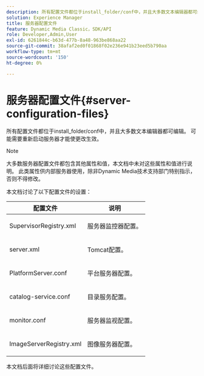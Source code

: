 ```yaml
---
description: 所有配置文件都位于install_folder/conf中，并且大多数文本编辑器都可编辑。 可能需要重新启动服务器才能使更改生效。
solution: Experience Manager
title: 服务器配置文件
feature: Dynamic Media Classic，SDK/API
role: Developer,Admin,User
exl-id: 6261844c-b63d-477b-8a48-963be868aa22
source-git-commit: 38afaf2ed0f01868f02e236e941b23eed5b790aa
workflow-type: tm+mt
source-wordcount: '150'
ht-degree: 0%

---
```


# 服务器配置文件{#server-configuration-files}

所有配置文件都位于install_folder/conf中，并且大多数文本编辑器都可编辑。 可能需要重新启动服务器才能使更改生效。

>[!NOTE]
>
>大多数服务器配置文件都包含其他属性和值，本文档中未对这些属性和值进行说明。 此类属性供内部服务器使用，除非Dynamic Media技术支持部门特别指示，否则不得修改。

本文档讨论了以下配置文件的设置：

<table id="table_D307B20E65B742A7AC3DEBF1E650719E"> 
 <thead> 
  <tr> 
   <th class="entry"> <b>配置文件</b> </th> 
   <th class="entry"> <b>说明</b> </th> 
  </tr> 
 </thead>
 <tbody> 
  <tr> 
   <td> <p> <span class="filepath"> SupervisorRegistry.xml</span> </p> </td> 
   <td> <p>服务器监控器配置。 </p> </td> 
  </tr> 
  <tr> 
   <td> <p> <span class="filepath"> server.xml</span> </p> </td> 
   <td> <p>Tomcat配置。 </p> </td> 
  </tr> 
  <tr> 
   <td> <p> <span class="filepath"> PlatformServer.conf</span> </p> </td> 
   <td> <p>平台服务器配置。 </p> </td> 
  </tr> 
  <tr> 
   <td> <p> <span class="filepath"> catalog-service.conf</span> </p> </td> 
   <td> <p>目录服务配置。 </p> </td> 
  </tr> 
  <tr> 
   <td> <p> <span class="filepath"> monitor.conf</span> </p> </td> 
   <td> <p>服务器监视配置。 </p> </td> 
  </tr> 
  <tr> 
   <td> <p> <span class="filepath"> ImageServerRegistry.xml</span> </p> </td> 
   <td> <p>图像服务器配置。 </p> </td> 
  </tr> 
 </tbody> 
</table>

本文档后面将详细讨论这些配置文件。
